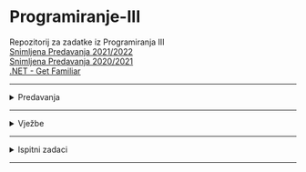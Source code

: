 # Programiranje-III
Repozitorij za zadatke iz Programiranja III
<br>
[Snimljena Predavanja 2021/2022](https://www.youtube.com/watch?v=HbkETQVcAEc&list=PL2dH2rssdMKqx2H9UBei4z6o89KFtl8OL)
<br>
[Snimljena Predavanja 2020/2021](https://www.youtube.com/watch?v=tnpxdGQKKF0&list=PLJCjqoTZy0H-ELJL4GxKjSKCy8cp2xNNh)
<br>
[.NET - Get Familiar
](https://github.com/saranur/Programiranje-III/blob/main/Predavanja/Teoretski%20dio.md)<hr>

<details>
  <summary>Predavanja</summary>
<br>
<ul>

  <li><a href="https://github.com/saranur/Programiranje-III/tree/main/Predavanja/Predavanje%201/DLWMS"> Predavanje 1 </a>(05.10.2021)</li>
<li><a href=""> Predavanje 2 </a>(12.10.2021)<a href=""> Teorija P1</a></li>
<li><a href=""> Predavanje 3 </a>(19.10.2021)<a href=""> Teorija P2</a></li>
<li><a href=""> Predavanje 4 </a>(26.10.2021)<a href=""> Teorija P3</a></li>
  </ul>
</details>
<hr>


<details>
  <summary>Vježbe</summary>
<br>
<ul>

<li><a href="">Vježba 1</a> (14.10.2021)</li>
<li><a href="">Vježba 2</a> (21.10.2021)</li>
<li><a href="">Vježba 3</a> (28.10.2021)</li>
  </ul>
</details>
<hr>

<details>
  <summary>Ispitni zadaci</summary>
<br>
<ul>

<li><a href="">Ispit</a></li>
  </ul>
</details>
<hr>


